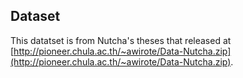 ## Dataset

This datatset is from Nutcha's theses that released at [http://pioneer.chula.ac.th/~awirote/Data-Nutcha.zip](http://pioneer.chula.ac.th/~awirote/Data-Nutcha.zip).